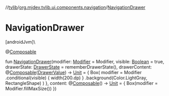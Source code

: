 //[tvlib](../../index.md)/[org.mjdev.tvlib.ui.components.navigation](index.md)/[NavigationDrawer](-navigation-drawer.md)

# NavigationDrawer

[androidJvm]\

@[Composable](https://developer.android.com/reference/kotlin/androidx/compose/runtime/Composable.html)

fun [NavigationDrawer](-navigation-drawer.md)(modifier: [Modifier](https://developer.android.com/reference/kotlin/androidx/compose/ui/Modifier.html) = Modifier, visible: [Boolean](https://kotlinlang.org/api/latest/jvm/stdlib/kotlin/-boolean/index.html) = true, drawerState: [DrawerState](https://developer.android.com/reference/kotlin/androidx/tv/material3/DrawerState.html) = rememberDrawerState(), drawerContent: @[Composable](https://developer.android.com/reference/kotlin/androidx/compose/runtime/Composable.html)([DrawerValue](https://developer.android.com/reference/kotlin/androidx/tv/material3/DrawerValue.html)) -&gt; [Unit](https://kotlinlang.org/api/latest/jvm/stdlib/kotlin/-unit/index.html) = {
        Box(
            modifier = Modifier
                .conditional(visible) {
                    width(200.dp)
                }
                .background(Color.LightGray, RectangleShape)
        )
    }, content: @[Composable](https://developer.android.com/reference/kotlin/androidx/compose/runtime/Composable.html)() -&gt; [Unit](https://kotlinlang.org/api/latest/jvm/stdlib/kotlin/-unit/index.html) = {
        Box(modifier = Modifier.fillMaxSize())
    })
